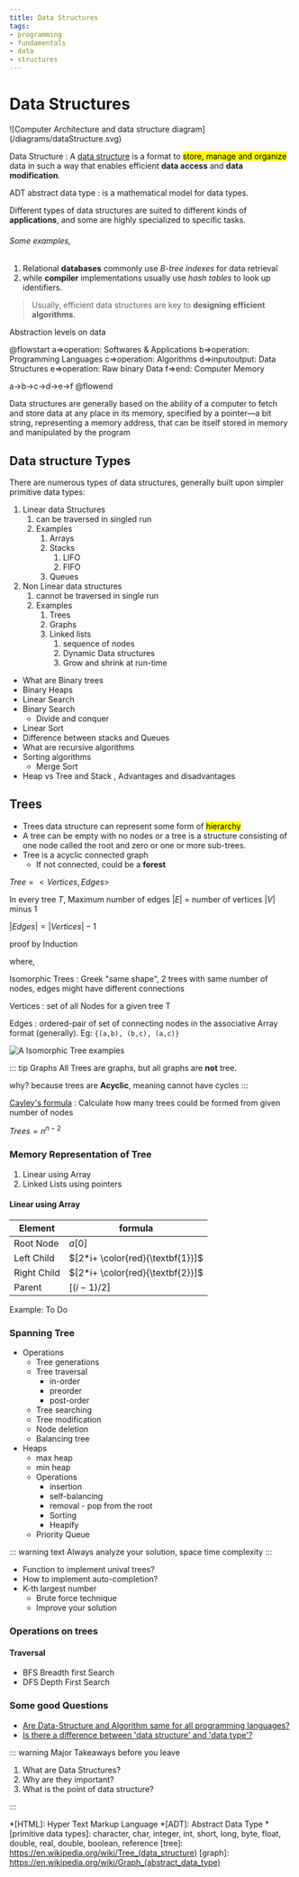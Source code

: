 ```yaml
---
title: Data Structures
tags:
- programming
- fundamentals
- data
- structures
---
```


# Data Structures

<TagLinks />

<object type="image/svg+xml" data="/diagrams/dataStructure.svg" class="logo" width="100%" height="200px">
  <!-- Fallback Image -->
   ![Computer Architecture and data structure diagram](/diagrams/dataStructure.svg)
</object>

Data Structure
: A [data structure] is a format to
<mark>store, manage and organize</mark>
data in such a way that enables
efficient **data access** and **data modification**.

ADT abstract data type
: is a mathematical model for data types.

Different types of data structures are suited to different kinds of **applications**, and some are highly specialized to specific tasks.

###### Some examples,

1. Relational **databases** commonly use *B-tree indexes* for data retrieval
1. while **compiler** implementations usually use *hash tables* to look up identifiers.


> Usually, efficient data structures are key to **designing efficient algorithms**.

Abstraction levels on data

@flowstart
a=>operation: Softwares & Applications
b=>operation: Programming Languages
c=>operation: Algorithms
d=>inputoutput: Data Structures
e=>operation: Raw binary Data
f=>end: Computer Memory

a->b->c->d->e->f
@flowend

Data structures are generally based on the ability of a computer to fetch and store data at any place in its memory, specified by a pointer—a bit string, representing a memory address, that can be itself stored in memory and manipulated by the program

## Data structure Types

There are numerous types of data structures, generally built upon simpler primitive data types:

1. Linear data Structures
   1. can be traversed in singled run
   2. Examples
      1. Arrays
      2. Stacks
         1. LIFO
         2. FIFO
      3. Queues
2. Non Linear data structures
   1. cannot be traversed in single run
   2. Examples
      1. Trees
      2. Graphs
      3. Linked lists
         1. sequence of nodes
         2. Dynamic Data structures
         3. Grow and shrink at run-time

* What are Binary trees
* Binary Heaps
* Linear Search
* Binary Search
  * Divide and conquer
* Linear Sort
* Difference between stacks and Queues
* What are recursive algorithms
* Sorting algorithms
  * Merge Sort
* Heap vs Tree and Stack , Advantages and disadvantages

## Trees

* Trees data structure can represent some form of <mark>hierarchy</mark>
* A tree can be empty with no nodes or a tree is a structure consisting of one node called the root and zero or one or more sub-trees.
* Tree is a acyclic connected graph
  * If not connected, could be a **forest**

$Tree = <Vertices, Edges>$

In every tree $T$, Maximum number of edges $|E|$ = number of vertices $|V|$ minus 1

$|Edges| = |Vertices| - 1$

proof by Induction

where,

Isomorphic Trees
: Greek "same shape", 2 trees with same number of nodes, edges might have different connections

Vertices
: set of all Nodes for a given tree T

Edges
: ordered-pair of set of connecting nodes in the associative Array format (generally).
Eg: `{(a,b), (b,c), (a,c)}`

![A Isomorphic Tree examples](/diagrams/isomorphicGraph.svg)

::: tip Graphs
All Trees are graphs, but all graphs are **not** tree.

why? because trees are **Acyclic**, meaning cannot have cycles
:::

[Cayley's formula](https://en.wikipedia.org/wiki/Cayley%27s_formula)
: Calculate how many trees could be formed from given number of nodes

$Trees = n^{n-2}$

### Memory Representation of Tree

1. Linear using Array
2. Linked Lists using pointers

#### Linear using Array

<span class="w3-text-red"></span>

Element | formula
--------|----------
Root Node | $a[0]$
Left Child | $[2*i+ \color{red}{\textbf{1}}]$
Right Child | $[2*i+ \color{red}{\textbf{2}}]$
Parent | $[(i-1)/2]$

Example: To Do


### Spanning Tree

* Operations
  * Tree generations
  * Tree traversal
    * in-order
    * preorder
    * post-order
  * Tree searching
  * Tree modification
  * Node deletion
  * Balancing tree
* Heaps
  * max heap
  * min heap
  * Operations
    * insertion
    * self-balancing
    * removal - pop from the root
    * Sorting
    * Heapify
  * Priority Queue

::: warning text
Always analyze your solution, space time complexity
:::


* Function to implement unival trees?
* How to implement auto-completion?
* K-th largest number
  * Brute force technique
  * Improve your solution

### Operations on trees

#### Traversal

* BFS Breadth first Search
* DFS Depth First Search



### Some good Questions

* [Are Data-Structure and Algorithm same for all programming languages?](https://stackoverflow.com/questions/26181785/is-data-structure-and-algorithm-same-for-all-programming-languages)
* [Is there a difference between 'data structure' and 'data type'?](https://stackoverflow.com/questions/18940961/is-there-a-difference-between-data-structure-and-data-type/18940989)


::: warning Major Takeaways before you leave

1. What are Data Structures?
2. Why are they important?
3. What is the point of data structure?

:::


<Disqus />
<SimpleNewsletter/>


[data structure]: https://en.wikipedia.org/wiki/Data_structure
*[HTML]: Hyper Text Markup Language
*[ADT]: Abstract Data Type
*[primitive data types]: character, char, integer, int, short, long, byte, float, double, real, double, boolean, reference
[tree]: https://en.wikipedia.org/wiki/Tree_(data_structure)
[graph]: https://en.wikipedia.org/wiki/Graph_(abstract_data_type)